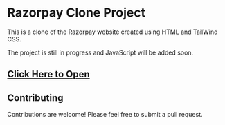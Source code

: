 # Razorpay Clone Project

This is a clone of the Razorpay website created using HTML and TailWind CSS. 

The project is still in progress and JavaScript will be added soon.

## [Click Here to Open](https://razorpay-copy.netlify.app/)

## Contributing

Contributions are welcome! Please feel free to submit a pull request.
